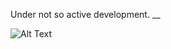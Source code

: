 Under not so active development.
__

![Alt Text](https://media.giphy.com/media/2Yejkvx2UYf9RYGRA6/giphy.gif)
